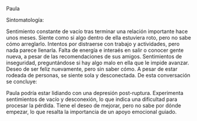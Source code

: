 Paula

Sintomatología:

Sentimiento constante de vacío tras terminar una relación importante hace unos meses.
Siente como si algo dentro de ella estuviera roto, pero no sabe cómo arreglarlo.
Intentos por distraerse con trabajo y actividades, pero nada parece llenarla.
Falta de energía e interaés en salir o conocer gente nueva, a pesar de las recomendaciones de sus amigos.
Sentimientos de inseguridad, preguntándose si hay algo malo en ella que le impide avanzar.
Deseo de ser feliz nuevamente, pero sin saber cómo.
A pesar de estar rodeada de personas, se siente sola y desconectada.
De esta conversación se concluye:

Paula podría estar lidiando con una depresión post-ruptura.
Experimenta sentimientos de vacío y desconexión, lo que indica una dificultad para procesar la pérdida.
Tiene el deseo de mejorar, pero no sabe por dónde empezar, lo que resalta la importancia de un apoyo emocional guiado.